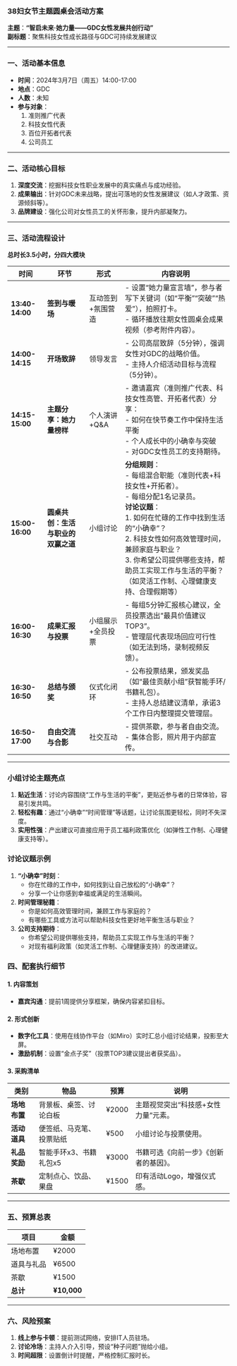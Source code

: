 
### **38妇女节主题圆桌会活动方案**  
**主题**：**“智启未来·她力量——GDC女性发展共创行动”**  
**副标题**：聚焦科技女性成长路径与GDC可持续发展建议  

---

### **一、活动基本信息**
- **时间**：2024年3月7日（周五）14:00-17:00  
- **地点**：GDC  
- **人数**：未知  
- **参与对象**：  
  1. 准则推广代表
  2. 科技女性代表
  3. 百位开拓者代表
  4. 公司员工

---

### **二、活动核心目标**
1. **深度交流**：挖掘科技女性职业发展中的真实痛点与成功经验。  
2. **成果输出**：针对GDC未来战略，提出可落地的女性发展建议（如人才政策、资源倾斜等）。  
3. **品牌建设**：强化公司对女性员工的关怀形象，提升内部凝聚力。  

---

### **三、活动流程设计**  
**总时长3.5小时，分四大模块**

| **时间**          | **环节**              | **形式**    | **内容说明**                                                                                                                                                                                     |
| --------------- | ------------------- | --------- | -------------------------------------------------------------------------------------------------------------------------------------------------------------------------------------------- |
| **13:40-14:00** | **签到与暖场**           | 互动签到+氛围营造 | - 设置“她力量宣言墙”，参与者写下关键词（如“平衡”“突破”“热爱”），拍照打卡。  <br>- 循环播放往期女性圆桌会成果视频（参考附件内容）。                                                                                                                   |
| **14:00-14:15** | **开场致辞**            | 领导发言      | - 公司高层致辞（5分钟），强调女性对GDC的战略价值。  <br>- 主持人介绍活动目标与流程（5分钟）。                                                                                                                                       |
| **14:15-15:00** | **主题分享：她力量榜样**      | 个人演讲+Q&A  | - 邀请嘉宾（准则推广代表、科技女性高管、开拓者代表）分享：  <br>- 如何在快节奏工作中保持生活平衡  <br>- 个人成长中的小确幸与突破  <br>- 对GDC女性员工的支持期待。                                                                                              |
| **15:00-16:00** | **圆桌共创：生活与职业的双赢之道** | 小组讨论      | **分组规则**：  <br>- 每组混合职能（准则代表+科技女性+开拓者）。  <br>- 每组分配1名记录员。  <br>**讨论议题**：  <br>1. 如何在忙碌的工作中找到生活的“小确幸”？  <br>2. 科技女性如何高效管理时间，兼顾家庭与职业？  <br>3. 你希望公司提供哪些支持，帮助员工实现工作与生活的平衡？（如灵活工作制、心理健康支持、合理假期等） |
| **16:00-16:30** | **成果汇报与投票**         | 小组展示+全员投票 | - 每组5分钟汇报核心建议，全员投票选出“最具价值建议TOP3”。  <br>- 管理层代表现场回应可行性（如无法到场，录制视频反馈）。                                                                                                                         |
| **16:30-16:50** | **总结与颁奖**           | 仪式化闭环     | - 公布投票结果，颁发奖品（如“最佳贡献小组”获智能手环/书籍礼包）。  <br>- 主持人总结建议清单，承诺3个工作日内整理提交管理层。                                                                                                                        |
| **16:50-17:00** | **自由交流与合影**         | 社交互动      | - 提供茶歇，参与者自由交流。  <br>- 集体合影，照片用于内部宣传。                                                                                                                                                        |

---

### **小组讨论主题亮点**

1. **贴近生活**：讨论内容围绕“工作与生活的平衡”，更贴近参与者的日常体验，容易引发共鸣。
2. **轻松有趣**：通过“小确幸”“时间管理”等话题，让讨论氛围更轻松，同时不失深度。
3. **实用性强**：产出建议可直接应用于员工福利政策优化（如弹性工作制、心理健康支持等）。

### **讨论议题示例**

1. **“小确幸”时刻**：
    - 你在忙碌的工作中，如何找到让自己放松的“小确幸”？
    - 分享一个让你感到幸福或满足的生活瞬间。
2. **时间管理秘籍**：
    - 你是如何高效管理时间，兼顾工作与家庭的？
    - 有哪些工具或方法可以帮助科技女性更好地平衡生活与职业？
3. **公司支持期待**：
    - 你希望公司提供哪些支持，帮助员工实现工作与生活的平衡？
    - 对现有福利政策（如灵活工作制、心理健康支持）的改进建议。
### **四、配套执行细节**  
#### **1. 内容策划**  

- **嘉宾沟通**：提前1周提供分享框架，确保内容紧扣目标。  

#### **2. 形式创新**  
- **数字化工具**：使用在线协作平台（如Miro）实时汇总小组讨论结果，投影至大屏。  
- **激励机制**：设置“金点子奖”（投票TOP3建议提出者获奖品）。  

#### **3. 采购清单**  
| **类别**   | **物品**        | **预算** | **说明**              |
| -------- | ------------- | ------ | ------------------- |
| **场地布置** | 背景板、桌签、讨论白板   | ¥2000  | 主题视觉突出“科技感+女性力量”元素。 |
| **活动道具** | 便签纸、马克笔、投票贴纸  | ¥500   | 小组讨论与投票使用。          |
| **礼品奖励** | 智能手环x3、书籍礼包x5 | ¥3000  | 书籍可选《向前一步》《创新者的基因》。 |
| **茶歇**   | 定制点心、饮品、果盘    | ¥1500  | 印有活动Logo，增强仪式感。     |


---

### **五、预算总表**  
| **项目**       | **金额**     |  
|----------------|-------------|  
| 场地布置       | ¥2000       |  
| 道具与礼品     | ¥6500       |  
| 茶歇           | ¥1500       |  
| **总计**       | **¥10,000** |  

---

### **六、风险预案**  
1. **线上参与卡顿**：提前测试网络，安排IT人员驻场。  
2. **讨论冷场**：主持人介入引导，预设“种子问题”抛给小组。  
3. **时间超限**：设置倒计时提醒，严格控制汇报时长。  
